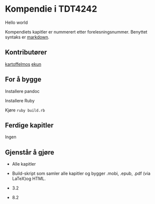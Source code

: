 # Kompendie i TDT4242

Hello world


Kompendiets kapitler er nummerert etter forelesningsnummer. Benyttet syntaks er [markdown](http://daringfireball.net/projects/markdown/).

## Kontributører
[kartoffelmos](http://kartoffelmos.net)
[ekun](http://glittum.org)

## For å bygge
Installere pandoc

Installere Ruby

Kjøre `ruby build.rb`

## Ferdige kapitler
Ingen

## Gjenstår å gjøre
* Alle kapitler
* Build-skript som samler alle kapitler og bygger .mobi, .epub, .pdf (via LaTeX)og HTML.

* 3.2
* 8.2